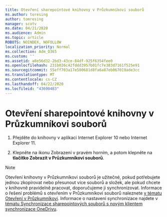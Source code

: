 ```yaml
---
title: Otevření sharepointové knihovny v Průzkumníkovi souborů
ms.author: toresing
author: tomresing
manager: scotv
ms.date: 04/21/2020
ms.audience: Admin
ms.topic: article
ROBOTS: NOINDEX, NOFOLLOW
localization_priority: Normal
ms.collection: Adm_O365
ms.custom: ''
ms.assetid: a8e56d32-2bd3-43ce-84df-925f6354fee0
ms.openlocfilehash: 231b026c42fddd3957b01fc7e383d7161f525e91
ms.sourcegitcommit: 55eff703a17e500681d8fa6a87eb067019ade3cc
ms.translationtype: MT
ms.contentlocale: cs-CZ
ms.lasthandoff: 04/22/2020
ms.locfileid: "43698483"
---
```

# <a name="open-a-sharepoint-library-in-file-explorer"></a>Otevření sharepointové knihovny v Průzkumníkovi souborů

1. Přejděte do knihovny v aplikaci Internet Explorer 10 nebo Internet Explorer 11. 
    
2. Klepněte na ikonu Zobrazení v pravém horním, a potom klepněte na **tlačítko Zobrazit v Průzkumníkovi souborů**.
    
> [!NOTE]
> Otevření knihovny v Průzkumníkovi souborů je užitečné, pokud potřebujete jednou zkopírovat nebo přesunout více souborů a složek, ale pokud chcete v knihovně pravidelně pracovat, doporučujeme ji synchronizovat. Informace o řešení problémů s otevřením v Průzkumníkovi souborů naleznete [v tématu Otevření v Průzkumníkovi](https://go.microsoft.com/fwlink/?linkid=871665). Informace o nastavení synchronizace najdete v [tématu Synchronizace sharepointových souborů s novým klientem synchronizace OneDrivu](https://go.microsoft.com/fwlink/?linkid=871666). 
  

